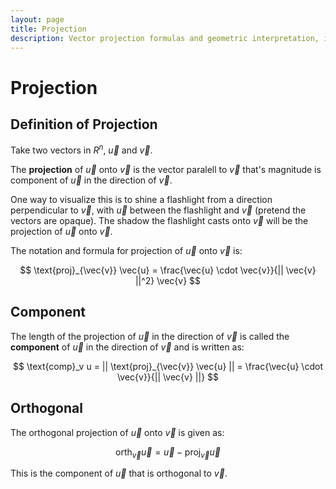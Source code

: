 ```yaml
---
layout: page
title: Projection
description: Vector projection formulas and geometric interpretation, including component calculation and orthogonal projection methods.
---
```


# Projection

## Definition of Projection

Take two vectors in $R^n$, $\vec{u}$ and $\vec{v}$.

The **projection** of $\vec{u}$ onto $\vec{v}$ is the vector paralell to $\vec{v}$ that's magnitude is component of $\vec{u}$ in the direction of $\vec{v}$.

One way to visualize this is to shine a flashlight from a direction perpendicular to $\vec{v}$, with $\vec{u}$ between the flashlight and $\vec{v}$ (pretend the vectors are opaque). The shadow the flashlight casts onto $\vec{v}$ will be the projection of $\vec{u}$ onto $\vec{v}$.

The notation and formula for projection of $\vec{u}$ onto $\vec{v}$ is:

$$ \text{proj}_{\vec{v}} \vec{u} = \frac{\vec{u} \cdot \vec{v}}{|| \vec{v} ||^2} \vec{v} $$

## Component

The length of the projection of $\vec{u}$ in the direction of $\vec{v}$ is called the **component** of $\vec{u}$ in the direction of $\vec{v}$ and is written as:


$$ \text{comp}_v u =  || \text{proj}_{\vec{v}} \vec{u} || = \frac{\vec{u} \cdot \vec{v}}{|| \vec{v} ||} $$


## Orthogonal

The orthogonal projection of $\vec{u}$ onto $\vec{v}$ is given as:

$$ \text{orth}_\vec{v} \vec{u} = \vec{u} -  \text{proj}_{\vec{v}} \vec{u} $$

This is the component of $\vec{u}$ that is orthogonal to $\vec{v}$.
